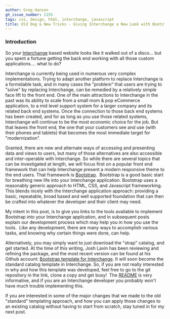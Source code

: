 ```yaml
---
author: Greg Hanson
gh_issue_number: 1155
tags: css, design, html, interchange, javascript
title: Old Dog & New Tricks - Giving Interchange a New Look with Bootstrap
---
```


### Introduction

So your [Interchange](http://www.icdevgroup.org) based website looks like it walked out of a disco... but you spent a fortune getting the back end working with all those custom applications.... what to do?

Interchange is currently being used in numerous very complex implementations. Trying to adapt another platform to replace Interchange is a formidable task, and in many cases the "problem" that users are trying to "solve" by replacing Interchange, can be remedied by a relatively simple face lift to the front end. One of the main attractions to Interchange in the past was its ability to scale from a small mom & pop eCommerce application, to a mid level support system for a larger company and its related back end systems. Once the connection to those back end systems has been created, and for as long as you use those related systems, Interchange will continue to be the most economic choice for the job. But that leaves the front end, the one that your customers see and use (with their phones and tablets) that becomes the most immediate target for "modernization".

Granted, there are new and alternate ways of accessing and presenting data and views to users, but many of those alternatives are also accessible and inter-operable with Interchange. So while there are several topics that can be investigated at length, we will focus first on a popular front end framework that can help Interchange present a modern responsive theme to the end users. That framework is [Bootstrap](http://getbootstrap.com/).  Bootstrap is a good basic start for breathing new life into your Interchange application. Bootstrap uses a reasonably generic approach to HTML, CSS, and Javascript frameworking. This blends nicely with the Interchange application approach: providing a basic, repeatable, broad based and well supported foundation that can then be crafted into whatever the developer and their client may need.

My intent in this post, is to give you links to the tools available to implement Bootstrap into your Interchange application, and in subsequent posts explain our development process which may help you in how you use the tools.  Like any development, there are many ways to accomplish various tasks, and knowing why certain things were done, can help.

Alternatively, you may simply want to just download the "strap" catalog, and get started. At the time of this writing, Josh Lavin has been reviewing and refining the package, and the most recent version can be found at his Github account: [Bootstrap template for Interchange](https://github.com/jdigory/strap). It will soon become the standard catalog template in Interchange. So, if you are not really interested in why and how this template was developed, feel free to go to the git repository in the link, clone a copy and get busy!  The [README](https://github.com/jdigory/strap/blob/master/README.md) is very informative, and if you are an Interchange developer you probably won't have much trouble implementing this.

If you are interested in some of the major changes that we made to the old "standard" templating approach, and how you can apply those changes to an existing catalog without having to start from scratch, stay tuned in for my next post.
